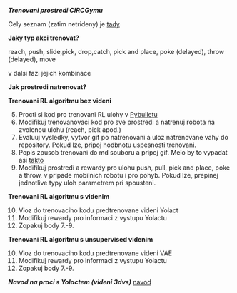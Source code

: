 ***Trenovani prostredi CIRCGymu***


Cely seznam (zatim netrideny) je [tady](environments.md)



**Jaky typ akci trenovat?**

reach, push, slide,pick, drop,catch, pick and place, poke (delayed), throw (delayed), move

v dalsi fazi jejich kombinace 


**Jak prostredi natrenovat?**


**Trenovani RL algoritmu bez videni**

5. Procti si kod pro trenovani RL ulohy v [Pybulletu](run.py)
6. Modifikuj trenovanovaci kod pro sve prostredi a natrenuj robota na zvolenou ulohu (reach, pick apod.)
7. Evaluuj vysledky, vytvor gif po natrenovani a uloz natrenovane vahy do repository. Pokud lze, pripoj hodbnotu uspesnosti trenovani.
8. Popis zpusob trenovani do md souboru a pripoj gif. Melo by to vypadat asi [takto](example.md)
9. Modifikuj prostredi a rewardy pro ulohu push, pull, pick and place, poke a throw, v pripade mobilnich robotu i pro pohyb. Pokud lze, prepinej jednotlive typy uloh parametrem pri spousteni.

**Trenovani RL algoritmu s videnim**

10. Vloz do trenovaciho kodu predtrenovane videni Yolact
11. Modifikuj rewardy pro informaci z vystupu Yolactu
13. Zopakuj body 7.-9. 

**Trenovani RL algoritmu s unsupervised videnim**

10. Vloz do trenovaciho kodu predtrenovane videni VAE
11. Modifikuj rewardy pro informaci z vystupu Yolactu
13. Zopakuj body 7.-9. 


***Navod na praci s Yolactem (videni 3dvs)***
[navod](yolact_guide.md)
